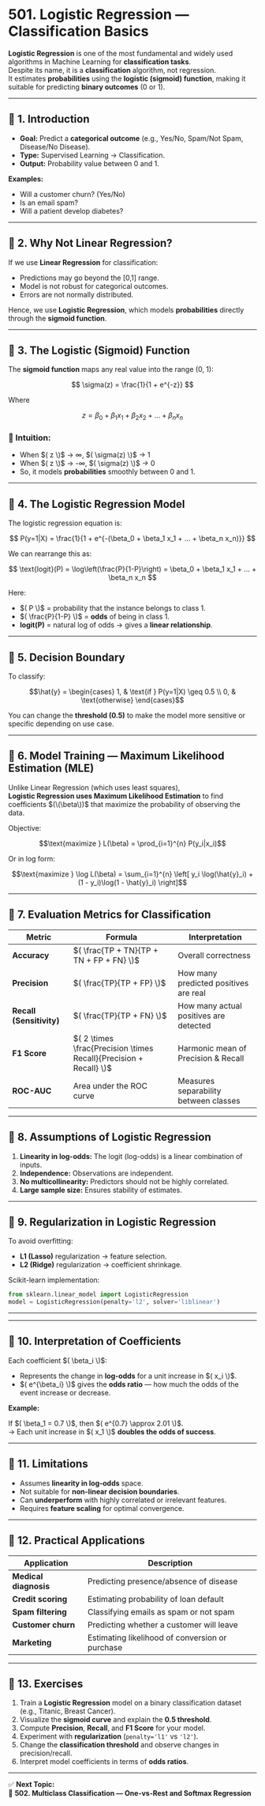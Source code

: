 # 501. Logistic Regression — Classification Basics

**Logistic Regression** is one of the most fundamental and widely used algorithms in Machine Learning for **classification tasks**.  
Despite its name, it is a **classification** algorithm, not regression.  
It estimates **probabilities** using the **logistic (sigmoid) function**, making it suitable for predicting **binary outcomes** (0 or 1).

---

## 🧩 1. Introduction

- **Goal:** Predict a **categorical outcome** (e.g., Yes/No, Spam/Not Spam, Disease/No Disease).  
- **Type:** Supervised Learning → Classification.  
- **Output:** Probability value between 0 and 1.

**Examples:**
- Will a customer churn? (Yes/No)  
- Is an email spam?  
- Will a patient develop diabetes?

---

## 🔹 2. Why Not Linear Regression?

If we use **Linear Regression** for classification:
- Predictions may go beyond the [0,1] range.
- Model is not robust for categorical outcomes.
- Errors are not normally distributed.

Hence, we use **Logistic Regression**, which models **probabilities** directly through the **sigmoid function**.

---

## 🔹 3. The Logistic (Sigmoid) Function

The **sigmoid function** maps any real value into the range (0, 1):

$$
\sigma(z) = \frac{1}{1 + e^{-z}}
$$

Where  
```math
z = \beta_0 + \beta_1 x_1 + \beta_2 x_2 + ... + \beta_n x_n
```

### 🧠 Intuition:
- When $( z \)$ → ∞, $( \sigma(z) \)$ → 1  
- When $( z \)$ → -∞, $( \sigma(z) \)$ → 0  
- So, it models **probabilities** smoothly between 0 and 1.

---

## 🔹 4. The Logistic Regression Model

The logistic regression equation is:

$$
P(y=1|X) = \frac{1}{1 + e^{-(\beta_0 + \beta_1 x_1 + ... + \beta_n x_n)}}
$$

We can rearrange this as:

$$
\text{logit}(P) = \log\left(\frac{P}{1-P}\right) = \beta_0 + \beta_1 x_1 + ... + \beta_n x_n
$$

Here:
- $( P \)$ = probability that the instance belongs to class 1.  
- $( \frac{P}{1-P} \)$ = **odds** of being in class 1.  
- **logit(P)** = natural log of odds → gives a **linear relationship**.

---

## 🔹 5. Decision Boundary

To classify:
```math
\hat{y} =
\begin{cases}
1, & \text{if } P(y=1|X) \geq 0.5 \\
0, & \text{otherwise}
\end{cases}
```

You can change the **threshold (0.5)** to make the model more sensitive or specific depending on use case.

---

## 🔹 6. Model Training — Maximum Likelihood Estimation (MLE)

Unlike Linear Regression (which uses least squares),  
**Logistic Regression uses Maximum Likelihood Estimation** to find coefficients $(\(\beta\))$ that maximize the probability of observing the data.

Objective:
```math
\text{maximize } L(\beta) = \prod_{i=1}^{n} P(y_i|x_i)
```

Or in log form:
```math
\text{maximize } \log L(\beta) = \sum_{i=1}^{n} \left[ y_i \log(\hat{y}_i) + (1 - y_i)\log(1 - \hat{y}_i) \right]
```

---

## 🔹 7. Evaluation Metrics for Classification

| Metric | Formula | Interpretation |
|--------|----------|----------------|
| **Accuracy** | $( \frac{TP + TN}{TP + TN + FP + FN} \)$ | Overall correctness |
| **Precision** | $( \frac{TP}{TP + FP} \)$ | How many predicted positives are real |
| **Recall (Sensitivity)** | $( \frac{TP}{TP + FN} \)$ | How many actual positives are detected |
| **F1 Score** | $( 2 \times \frac{Precision \times Recall}{Precision + Recall} \)$ | Harmonic mean of Precision & Recall |
| **ROC-AUC** | Area under the ROC curve | Measures separability between classes |

---

## 🔹 8. Assumptions of Logistic Regression

1. **Linearity in log-odds:** The logit (log-odds) is a linear combination of inputs.  
2. **Independence:** Observations are independent.  
3. **No multicollinearity:** Predictors should not be highly correlated.  
4. **Large sample size:** Ensures stability of estimates.

---

## 🔹 9. Regularization in Logistic Regression

To avoid overfitting:
- **L1 (Lasso)** regularization → feature selection.
- **L2 (Ridge)** regularization → coefficient shrinkage.

Scikit-learn implementation:

```python
from sklearn.linear_model import LogisticRegression
model = LogisticRegression(penalty='l2', solver='liblinear')
```
---

---

## 🔹 10. Interpretation of Coefficients

Each coefficient $( \beta_i \)$:

- Represents the change in **log-odds** for a unit increase in $( x_i \)$.
- $( e^{\beta_i} \)$ gives the **odds ratio** — how much the odds of the event increase or decrease.

**Example:**

If $( \beta_1 = 0.7 \)$, then $( e^{0.7} \approx 2.01 \)$.  
→ Each unit increase in $( x_1 \)$ **doubles the odds of success**.

---

## 🔹 11. Limitations

- Assumes **linearity in log-odds** space.  
- Not suitable for **non-linear decision boundaries**.  
- Can **underperform** with highly correlated or irrelevant features.  
- Requires **feature scaling** for optimal convergence.

---

## 🧠 12. Practical Applications

| Application | Description |
|--------------|-------------|
| **Medical diagnosis** | Predicting presence/absence of disease |
| **Credit scoring** | Estimating probability of loan default |
| **Spam filtering** | Classifying emails as spam or not spam |
| **Customer churn** | Predicting whether a customer will leave |
| **Marketing** | Estimating likelihood of conversion or purchase |

---

## 🧩 13. Exercises

1. Train a **Logistic Regression** model on a binary classification dataset (e.g., Titanic, Breast Cancer).  
2. Visualize the **sigmoid curve** and explain the **0.5 threshold**.  
3. Compute **Precision**, **Recall**, and **F1 Score** for your model.  
4. Experiment with **regularization** (`penalty='l1'` vs `'l2'`).  
5. Change the **classification threshold** and observe changes in precision/recall.  
6. Interpret model coefficients in terms of **odds ratios**.

---

✅ **Next Topic:**  
📘 **502. Multiclass Classification — One-vs-Rest and Softmax Regression**
